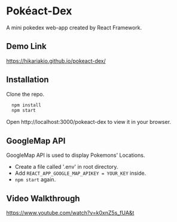 # Pokéact-Dex 

A mini pokedex web-app created by React Framework. 

## Demo Link

https://hikariakio.github.io/pokeact-dex/

## Installation
<!-- installation -->

Clone the repo.

```sh
  npm install
  npm start
   ```

Open http://localhost:3000/pokeact-dex to view it in your browser.


## GoogleMap API

GoogleMap API is used to display Pokemons' Locations.
* Create a file called '.env' in root directory.
* Add `REACT_APP_GOOGLE_MAP_APIKEY = YOUR_KEY` inside.
* `npm start` again.

## Video Walkthrough
https://www.youtube.com/watch?v=k0xnZ5s_fUA&t
